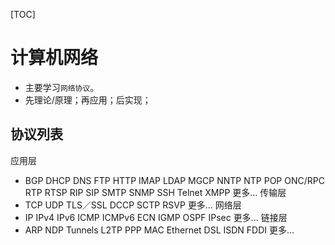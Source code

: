 [TOC]

# 计算机网络
* 主要学习`网络协议`。
* 先理论/原理；再应用；后实现；

## 协议列表
应用层
* BGP DHCP DNS FTP HTTP IMAP LDAP MGCP NNTP NTP POP ONC/RPC RTP RTSP RIP SIP SMTP SNMP SSH Telnet XMPP 更多...
传输层
* TCP UDP TLS／SSL DCCP SCTP RSVP 更多...
网络层
* IP IPv4 IPv6 ICMP ICMPv6 ECN IGMP OSPF IPsec 更多...
链接层
* ARP NDP Tunnels L2TP PPP MAC Ethernet DSL ISDN FDDI 更多...
